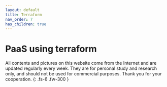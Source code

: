 ```yaml
---
layout: default
title: Terraform
nav_order: 7
has_children: true
---
```

# PaaS using terraform

All contents and pictures on this website come from the Internet and are updated regularly every week. They are for personal study and research only, and should not be used for commercial purposes. Thank you for your cooperation.
{: .fs-6 .fw-300 }



